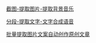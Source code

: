 
[截图-提取图片-提取背景音乐](https://www.bilibili.com/video/BV1Mf4y1q7Dz/)

[分段-提取文字-文字合成语音](https://www.bilibili.com/video/BV17t4y1e7Yq/)

[批量提取图片文案自动创作原创文章](https://www.bilibili.com/video/BV1Ly4y1z7vY/)